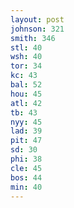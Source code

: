 ```yaml
---
layout: post
johnson: 321
smith: 346
stl: 40
wsh: 40
tor: 34
kc: 43
bal: 52
hou: 45
atl: 42
tb: 43
nyy: 45
lad: 39
pit: 47
sd: 30
phi: 38
cle: 45
bos: 44
min: 40
---
```

